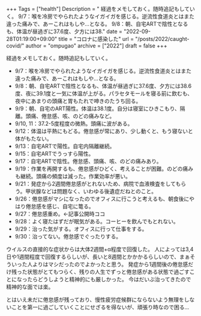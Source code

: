+++
Tags = ["health"]
Description = " 経過をメモしておく。随時追記もしていく。   9/7：喉を冷房でやられたようなイガイガを感じる。逆流性食道炎とはまた違った痛みで、あーこれはもしや…となる。  9/8：朝、自宅ARTで陰性となるも、体温が昼過ぎに37.6度、夕方には38."
date = "2022-09-28T01:19:00+09:00"
title = "コロナに感染した"
url = "/posts/2022/caught-covid/"
author = "ompugao"
archive = ["2022"]
draft = false
+++

<body>
<p>経過をメモしておく。随時追記もしていく。</p>

<ul>
<li>9/7：喉を冷房でやられたようなイガイガを感じる。逆流性食道炎とはまた違った痛みで、あーこれはもしや…となる。</li>
<li>9/8：朝、自宅ARTで陰性となるも、体温が昼過ぎに37.6度、夕方には38.6度、夜に39.1度と一気に体温が上がる。パラセタモールを寝る前に飲むも、夜中にあまりの頭痛と胃もたれで呻きのたうち回る。</li>
<li>9/9：朝、自宅のART陽性。体温は38.1度。自分は寝室にひきこもり、隔離。頭痛、倦怠感、咳、のどの痛みなど。</li>
<li>9/10, 11：37.2-5度程度の微熱。頭痛に波がある。</li>
<li>9/12：体温は平熱にもどる。倦怠感が常にあり、少し動くと、もう寝ないと体がもたない。</li>
<li>9/13：自宅ARTで陽性。自宅内隔離継続。</li>
<li>9/15：自宅ARTでうっすら陽性。</li>
<li>9/17：自宅ARTで陰性。倦怠感、頭痛、咳、のどの痛みあり。</li>
<li>9/19：作業を再開するも、倦怠感がひどく、考えることが困難。のどの痛みも継続。頭痛の頻度は減った。作業効率が悪い。</li>
<li>9/21：発症から2週間倦怠感がとれないため、病院で血液検査をしてもらう。甲状腺などは問題なく、いわゆる後遺症だねとのこと。</li>
<li>9/26：倦怠感がマシになったのでオフィスに行こうと考えるも、朝食後にやはり倦怠感を感じ、自宅に篭る。</li>
<li>9/27：倦怠感重め。←記事公開時ココ</li>
<li>9/28：よく寝たはずだが眠気がある。コーヒーを飲んでもとれない。</li>
<li>9/29：治った気がする。オフィスに行って仕事をする。</li>
<li>9/30：治ってない。倦怠感でぐったりする。</li>
</ul>


<p>ウイルスの直接的な症状からは大体2週間+α程度で回復した。
人によっては3,4日や1週間程度で回復するらしいが、長いと8週間とかかかるらしいので、まぁそういった人よりはマシだったのでよかったと思う。
発症から1週間後の倦怠感だけ残った状態がとてもつらく、残りの人生でずっと倦怠感がある状態で過ごすことになったらどうしようと精神的にも厳しかった。
今はだいぶ治ってきたので精神的な面では楽。</p>

<p>とはいえ未だに倦怠感が残っており、慢性疲労症候群にならないよう無理をしないことを第一に過ごしていくことにせざるを得ないが、頑張り時なので困る…</p>
</body>
